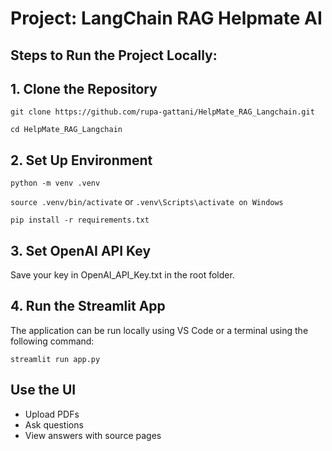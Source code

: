 # Project: LangChain RAG Helpmate AI
## Steps to Run the Project Locally:

## 1. Clone the Repository

`git clone https://github.com/rupa-gattani/HelpMate_RAG_Langchain.git`

`cd HelpMate_RAG_Langchain`

## 2. Set Up Environment

`python -m venv .venv`

`source .venv/bin/activate`  or `.venv\Scripts\activate on Windows`

`pip install -r requirements.txt`

## 3. Set OpenAI API Key

Save your key in OpenAI_API_Key.txt in the root folder.

## 4. Run the Streamlit App
The application can be run locally using VS Code or a terminal using the following command:

`streamlit run app.py`

## Use the UI

- Upload PDFs
- Ask questions
- View answers with source pages


